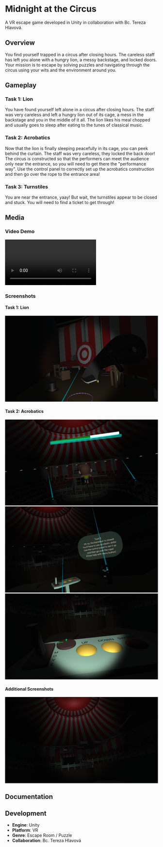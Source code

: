 # Midnight at the Circus

A VR escape game developed in Unity in collaboration with Bc. Tereza Hlavová.

## Overview

You find yourself trapped in a circus after closing hours. The careless staff has left you alone with a hungry lion, a messy backstage, and locked doors. Your mission is to escape by solving puzzles and navigating through the circus using your wits and the environment around you.

## Gameplay

### Task 1: Lion
You have found yourself left alone in a circus after closing hours. The staff was very careless and left a hungry lion out of its cage, a mess in the backstage and you in the middle of it all. The lion likes his meal chopped and usually goes to sleep after eating to the tunes of classical music.

### Task 2: Acrobatics
Now that the lion is finally sleeping peacefully in its cage, you can peek behind the curtain. The staff was very careless, they locked the back door! The circus is constructed so that the performers can meet the audience only near the entrance, so you will need to get there the "performance way". Use the control panel to correctly set up the acrobatics construction and then go over the rope to the entrance area!

### Task 3: Turnstiles
You are near the entrance, yaay! But wait, the turnstiles appear to be closed and stuck. You will need to find a ticket to get through!

## Media

### Video Demo
![Video Demo](video.mp4)

### Screenshots

#### Task 1: Lion
![Task 1 - Lion](screenshot01.png)

#### Task 2: Acrobatics
![Task 2 - Acrobatics Setup](screenshot02.png)
![Task 2 - Acrobatics Construction](screenshot03.png)
![Task 2 - Rope Crossing](screenshot04.png)

#### Additional Screenshots
![Additional Gameplay](screenshot05.png)

## Documentation

## Development

- **Engine**: Unity
- **Platform**: VR
- **Genre**: Escape Room / Puzzle
- **Collaboration**: Bc. Tereza Hlavová
